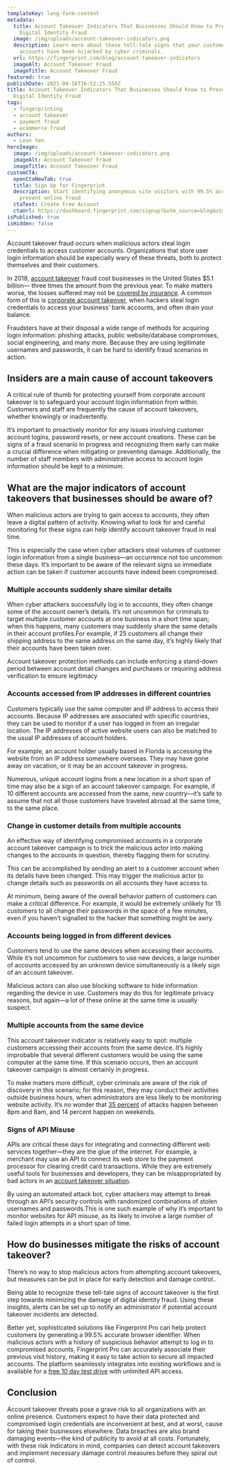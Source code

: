 ```yaml
---
templateKey: long-form-content
metadata:
  title: Account Takeover Indicators That Businesses Should Know to Prevent
    Digital Identity Fraud
  image: /img/uploads/account-takeover-indicators.png
  description: Learn more about these tell-tale signs that your customers'
    accounts have been hijacked by cyber criminals.
  url: https://fingerprint.com/blog/account-takeover-indicators
  imageAlt: Account Takeover Fraud
  imageTitle: Account Takeover Fraud
featured: true
publishDate: 2021-09-16T16:52:25.550Z
title: Account Takeover Indicators That Businesses Should Know to Prevent
  Digital Identity Fraud
tags:
  - fingerprinting
  - account takeover
  - payment fraud
  - ecommerce fraud
authors:
  - Leon Yen
heroImage:
  image: /img/uploads/account-takeover-indicators.png
  imageAlt: Account Takeover Fraud
  imageTitle: Account Takeover Fraud
customCTA:
  openCtaNewTab: true
  title: Sign Up for Fingerprint
  description: Start identifying anonymous site visitors with 99.5% accuracy to
    prevent online fraud
  ctaText: Create Free Account
  ctaUrl: https://dashboard.fingerprint.com/signup?&utm_source=blog&utm_medium=website&utm_campaign=blog
isPublished: true
isHidden: false
---
```

Account takeover fraud occurs when malicious actors steal login credentials to access customer accounts. Organizations that store user login information should be especially wary of these threats, both to protect themselves and their customers.

In 2018, [account takeover](https://www.javelinstrategy.com/coverage-area/2018-identity-fraud-fraud-enters-new-era-complexity) fraud cost businesses in the United States $5.1 billion— three times the amount from the previous year. To make matters worse, the losses suffered may not be [covered by insurance](https://colony.bank/corporate-account-takeover#:~:text=Corporate%20Account%20Takeover%20is%20a,accounts%20controlled%20by%20the%20thieves.). A common form of this is [corporate account takeover](/account-takeover/), when hackers steal login credentials to access your business’ bank accounts, and often drain your balance. 

Fraudsters have at their disposal a wide range of methods for acquiring login information: phishing attacks, public website/database compromises, social engineering, and many more. Because they are using legitimate usernames and passwords, it can be hard to identify fraud scenarios in action. 

## Insiders are a main cause of account takeovers

A critical rule of thumb for protecting yourself from corporate account takeover is to safeguard your account login information from within. Customers and staff are frequently the cause of account takeovers, whether knowingly or inadvertently.

It’s important to proactively monitor for any issues involving customer account logins, password resets, or new account creations. These can be signs of a fraud scenario in progress and recognizing them early can make a crucial difference when mitigating or preventing damage. Additionally, the number of staff members with administrative access to account login information should be kept to a minimum.

## What are the major indicators of account takeovers that businesses should be aware of?

When malicious actors are trying to gain access to accounts, they often leave a digital pattern of activity. Knowing what to look for and careful monitoring for these signs can help identify account takeover fraud in real time. 

This is especially the case when cyber attackers steal volumes of customer login information from a single business—an occurrence not too uncommon these days. It’s important to be aware of the relevant signs so immediate action can be taken if customer accounts have indeed been compromised.

### Multiple accounts suddenly share similar details

When cyber attackers successfully log in to accounts, they often change some of the account owner’s details. It’s not uncommon for criminals to target multiple customer accounts at one business in a short time span; when this happens, many customers may suddenly share the same details in their account profiles.For example, if 25 customers all change their shipping address to the same address on the same day, it’s highly likely that their accounts have been taken over. 

Account takeover protection methods can include enforcing a stand-down period between account detail changes and purchases or requiring address verification to ensure legitimacy

### Accounts accessed from IP addresses in different countries

Customers typically use the same computer and IP address to access their accounts. Because IP addresses are associated with specific countries, they can be used to monitor if a user has logged in from an irregular location. The IP addresses of active website users can also be matched to the usual IP addresses of account holders.

For example, an account holder usually based in Florida is accessing the website from an IP address somewhere overseas. They may have gone away on vacation, or it may be an account takeover in progress.

Numerous, unique account logins from a new location in a short span of time may also be a sign of an account takeover campaign. For example, if 10 different accounts are accessed from the same, new country—it’s safe to assume that not all those customers have traveled abroad at the same time, to the same place.

### Change in customer details from multiple accounts

An effective  way of identifying compromised accounts in a corporate account takeover campaign is to trick the malicious actor into making changes to the accounts in question, thereby flagging them for scrutiny.

This can be accomplished  by sending an alert to a customer account when its  details have been changed. This may trigger the malicious actor to  change details such as passwords on all accounts they have access to. 

At minimum, being aware of the overall behavior pattern of customers can make a critical difference. For example, it would be extremely unlikely for 15 customers to all change their passwords in the space of a few minutes, even if you haven’t signalled to the hacker that something might be awry. 

### Accounts being logged in from different devices

Customers tend to use the same devices when accessing their  accounts. While it’s not uncommon for customers to use new devices, a large number of accounts accessed by an unknown device simultaneously  is a likely sign of an account takeover.

Malicious actors  can also use blocking software to hide information regarding the  device in use. Customers may do this for legitimate privacy reasons, but again—a lot of these online at the same time is usually suspect.

### Multiple accounts from the same device

This account takeover indicator  is relatively easy to spot: multiple customers accessing their accounts from the same device. It’s highly improbable that several  different customers would be using the same computer at the same time. If this scenario occurs, then an account takeover campaign is almost certainly in progress.

To make matters more difficult, cyber criminals are aware of the risk of discovery in this scenario; for this reason, they may conduct their activities outside business hours, when administrators are less likely to be monitoring website activity. It’s no wonder that [35 percent](https://www.msspalert.com/cybersecurity-research/account-takeover-attacks-arctic-wolf-findings/) of attacks happen between 8pm and 8am, and 14 percent happen on weekends.

### Signs of API Misuse

APIs are critical these days for integrating and connecting different web services together—they are the glue of the internet. For example, a merchant may use an API to connect its web store to the payment processor for clearing credit card transactions. While they are extremely useful tools for businesses and developers, they can be misappropriated by bad actors in an [account takeover situation](https://techbeacon.com/security/how-prevent-api-abuse-your-mobile-apps). 

By using an automated attack bot, cyber attackers may attempt to break through an API’s security controls with randomized combinations of stolen usernames and passwords.This is one such example of why it’s important to monitor websites for  API misuse,  as its likely to involve a large number of failed login attempts in a short span of time. 

## How do businesses mitigate the risks of account takeover?

There’s no way to stop malicious actors from attempting  account takeovers, but measures can be put in place for early detection and  damage control..

Being able to recognize these tell-tale signs of account takeover is the first step towards minimizing the damage of digital identity fraud. Using these insights, alerts can be set up to notify an administrator if potential account takeover incidents are detected.

Better yet, sophisticated solutions like Fingerprint Pro can help protect customers by generating a 99.5% accurate browser identifier. When malicious actors with a history of suspicious behavior attempt to log in to compromised accounts, Fingerprint Pro can accurately associate their previous visit history, making it easy to take action to secure all impacted accounts. The platform seamlessly integrates into existing workflows and is available for a [free 10 day test drive](https://dashboard.fingerprint.com/signup) with unlimited API access.

## Conclusion

Account takeover threats pose a grave risk to all organizations with an online presence. Customers expect to have their data protected and compromised login credentials are inconvenient at best, and at worst, cause for taking their businesses elsewhere. Data breaches are also brand damaging events—the kind of publicity to avoid at all costs. Fortunately, with these risk indicators in mind, companies can detect account takeovers and implement necessary damage control measures before they spiral out of control.